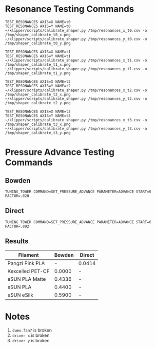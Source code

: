 # Resonance Testing Commands

```
TEST_RESONANCES AXIS=X NAME=t0
TEST_RESONANCES AXIS=Y NAME=t0
~/klipper/scripts/calibrate_shaper.py /tmp/resonances_x_t0.csv -o /tmp/shaper_calibrate_t0_x.png
~/klipper/scripts/calibrate_shaper.py /tmp/resonances_y_t0.csv -o /tmp/shaper_calibrate_t0_y.png

TEST_RESONANCES AXIS=X NAME=t1
TEST_RESONANCES AXIS=Y NAME=t1
~/klipper/scripts/calibrate_shaper.py /tmp/resonances_x_t1.csv -o /tmp/shaper_calibrate_t1_x.png
~/klipper/scripts/calibrate_shaper.py /tmp/resonances_y_t1.csv -o /tmp/shaper_calibrate_t1_y.png

TEST_RESONANCES AXIS=X NAME=t2
TEST_RESONANCES AXIS=Y NAME=t2
~/klipper/scripts/calibrate_shaper.py /tmp/resonances_x_t2.csv -o /tmp/shaper_calibrate_t2_x.png
~/klipper/scripts/calibrate_shaper.py /tmp/resonances_y_t2.csv -o /tmp/shaper_calibrate_t2_y.png

TEST_RESONANCES AXIS=X NAME=t3
TEST_RESONANCES AXIS=Y NAME=t3
~/klipper/scripts/calibrate_shaper.py /tmp/resonances_x_t3.csv -o /tmp/shaper_calibrate_t3_x.png
~/klipper/scripts/calibrate_shaper.py /tmp/resonances_y_t3.csv -o /tmp/shaper_calibrate_t3_y.png
```

# Pressure Advance Testing Commands

## Bowden

```
TUNING_TOWER COMMAND=SET_PRESSURE_ADVANCE PARAMETER=ADVANCE START=0 FACTOR=.020
```

## Direct

```
TUNING_TOWER COMMAND=SET_PRESSURE_ADVANCE PARAMETER=ADVANCE START=0 FACTOR=.002
```

## Results

| Filament         | Bowden | Direct |
| ---------------- | ------ | ------ |
| Pangzi Pink PLA  | -      | 0.0414 |
| Kexcelled PET-CF | 0.0000 | -      |
| eSUN PLA Matte   | 0.4336 | -      |
| eSUN PLA         | 0.4400 | -      |
| eSUN eSilk       | 0.5900 | -      |

# Notes

1. `duex.fan7` is broken
2. `driver x` is broken
3. `driver y` is broken
